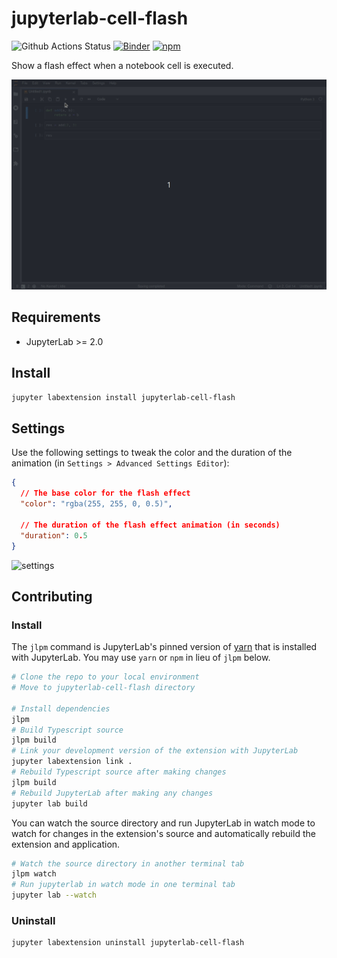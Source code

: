 # jupyterlab-cell-flash

![Github Actions Status](https://github.com/jtpio/jupyterlab-cell-flash/workflows/Build/badge.svg)
[![Binder](https://mybinder.org/badge_logo.svg)](https://mybinder.org/v2/gh/jtpio/jupyterlab-cell-flash/master?urlpath=/lab/tree/demo.ipynb)
[![npm](https://img.shields.io/npm/v/jupyterlab-cell-flash.svg)](https://www.npmjs.com/package/jupyterlab-cell-flash)

Show a flash effect when a notebook cell is executed.

![screencast](./screencast.gif)

## Requirements

- JupyterLab >= 2.0

## Install

```bash
jupyter labextension install jupyterlab-cell-flash
```

## Settings

Use the following settings to tweak the color and the duration of the animation (in `Settings > Advanced Settings Editor`):

```json
{
  // The base color for the flash effect
  "color": "rgba(255, 255, 0, 0.5)",

  // The duration of the flash effect animation (in seconds)
  "duration": 0.5
}
```

![settings](https://user-images.githubusercontent.com/591645/82119497-633ffc80-977f-11ea-912f-b0ec57e5f169.gif)

## Contributing

### Install

The `jlpm` command is JupyterLab's pinned version of
[yarn](https://yarnpkg.com/) that is installed with JupyterLab. You may use
`yarn` or `npm` in lieu of `jlpm` below.

```bash
# Clone the repo to your local environment
# Move to jupyterlab-cell-flash directory

# Install dependencies
jlpm
# Build Typescript source
jlpm build
# Link your development version of the extension with JupyterLab
jupyter labextension link .
# Rebuild Typescript source after making changes
jlpm build
# Rebuild JupyterLab after making any changes
jupyter lab build
```

You can watch the source directory and run JupyterLab in watch mode to watch for changes in the extension's source and automatically rebuild the extension and application.

```bash
# Watch the source directory in another terminal tab
jlpm watch
# Run jupyterlab in watch mode in one terminal tab
jupyter lab --watch
```

### Uninstall

```bash
jupyter labextension uninstall jupyterlab-cell-flash
```
